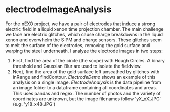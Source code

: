 # electrodeImageAnalysis

For the nEXO project, we have a pair of electrodes that induce a strong electric field in a liquid xenon time projection chamber. The main challenge we face are electric glitches, which cause charge breakdowns in the liquid xenon and overwhelm the SIPM and charge sensors. These glitches seem to melt the surface of the electrodes, removing the gold surface and warping the steel underneath. 
I analyze the electrode images in two steps: 
1. First, find the area of the circle (the scope) with Hough Circles. A binary
   threshold and Gaussian Blur are used to isolate the fieldview.
2. Next, find the area of the gold surface left unscathed by glitches with inRange and findContour. 
*ElectrodeDemo* shows an example of this analysis on a single image.
*ElectrodeAnalysis* is the data pipeline from an image folder to a dataframe containing all coordinates and areas.
This uses pandas and regex. The number of photos and the variety of coordinates
are unknown, but the image filenames follow 'yX\_xX.JPG' (e.g. 'y18\_x48.JPG')
